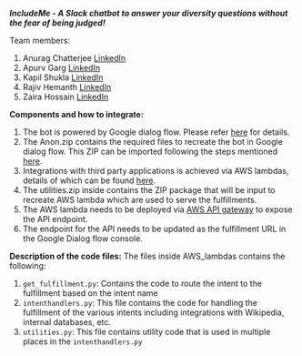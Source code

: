 ***IncludeMe - A Slack chatbot to answer your diversity questions without the fear of being judged!***

Team members: 
1. Anurag Chatterjee [LinkedIn](https://www.linkedin.com/in/anurag-chatterjee/)
2. Apurv Garg [LinkedIn](https://www.linkedin.com/in/apurv-garg-49659274/)
3. Kapil Shukla [LinkedIn](https://www.linkedin.com/in/kapil-shukla-519bb47/)
4. Rajiv Hemanth [LinkedIn](https://www.linkedin.com/in/rajiv-hemanth-07878411/) 
5. Zaira Hossain [LinkedIn](https://www.linkedin.com/in/zaira-hossain-6454308b/)

**Components and how to integrate:**

  1. The bot is powered by Google dialog flow. Please refer [here](https://dialogflow.com/) for details. 
  2. The Anon.zip contains the required files to recreate the bot in Google dialog flow. This ZIP can be imported following the steps mentioned [here](https://dialogflow.com/docs/best-practices/import-export-for-versions).
  3. Integrations with third party applications is achieved via AWS lambdas, details of which can be found [here](https://aws.amazon.com/lambda/features/).
  4. The utilities.zip inside contains the ZIP package that will be input to recreate AWS lambda which are used to serve the fulfillments.
  5. The AWS lambda needs to be deployed via [AWS API gateway](https://aws.amazon.com/api-gateway/) to expose the API endpoint.
  6. The endpoint for the API needs to be updated as the fulfillment URL in the Google Dialog flow console.


**Description of the code files:**
The files inside AWS_lambdas contains the following:
  1. ```get_fulfillment.py```: Contains the code to route the intent to the fulfillment based on the intent name
  2. ```intenthandlers.py```: This file contains the code for handling the fulfillment of the various intents including integrations with Wikipedia, internal databases, etc.
  3. ```utilities.py```: This file contains utility code that is used in multiple places in the ```intenthandlers.py```
